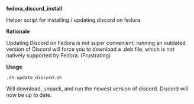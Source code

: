 **fedora_discord_install**

Helper script for installing / updating discord on fedora

**Rationale**

Updating Discord on Fedora is not super convenient: running an outdated version of Discord will force you to download a .deb file, which is not natively supported by Fedora. (Frustrating)

**Usage**

`.sh update_discord.sh`

Will download, unpack, and run the newest version of discord. Discord will now be up to date.
